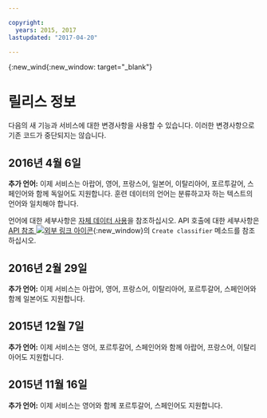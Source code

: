 ```yaml
---

copyright:
  years: 2015, 2017
lastupdated: "2017-04-20"

---
```


{:new_wind{:new_window: target="_blank"}

# 릴리스 정보
다음의 새 기능과 서비스에 대한 변경사항을 사용할 수 있습니다. 이러한 변경사항으로 기존 코드가 중단되지는 않습니다. 

## 2016년 4월 6일

**추가 언어:** 이제 서비스는 아랍어, 영어, 프랑스어, 일본어, 이탈리아어, 포르투갈어, 스페인어와 함께 독일어도 지원합니다. 훈련 데이터의 언어는 분류하고자 하는 텍스트의 언어와 일치해야 합니다. 

언어에 대한 세부사항은 [자체 데이터 사용](docs/natural-language-classifier/using-your-data.html#languages)을 참조하십시오. API 호출에 대한 세부사항은 [API 참조 ![외부 링크 아이콘](../../icons/launch-glyph.svg "외부 링크 아이콘")](http://www.ibm.com/watson/developercloud/natural-language-classifier/api/v1/){:new_window}의 `Create classifier` 메소드를 참조하십시오. 

## 2016년 2월 29일

**추가 언어:** 이제 서비스는 아랍어, 영어, 프랑스어, 이탈리아어, 포르투갈어, 스페인어와 함께 일본어도 지원합니다. 

## 2015년 12월 7일

**추가 언어:** 이제 서비스는 영어, 포르투갈어, 스페인어와 함께 아랍어, 프랑스어, 이탈리아어도 지원합니다. 

## 2015년 11월 16일

**추가 언어:** 이제 서비스는 영어와 함께 포르투갈어, 스페인어도 지원합니다. 
